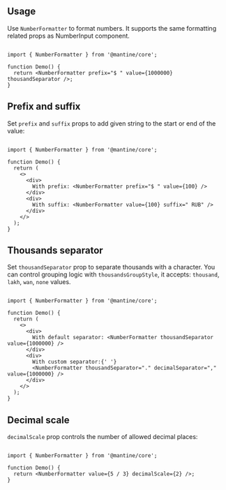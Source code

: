 ## Usage

Use `NumberFormatter` to format numbers. It supports the same formatting related props as NumberInput component.

```

import { NumberFormatter } from '@mantine/core';

function Demo() {
  return <NumberFormatter prefix="$ " value={1000000} thousandSeparator />;
}
```

## Prefix and suffix

Set `prefix` and `suffix` props to add given string to the start or end of the value:

```

import { NumberFormatter } from '@mantine/core';

function Demo() {
  return (
    <>
      <div>
        With prefix: <NumberFormatter prefix="$ " value={100} />
      </div>
      <div>
        With suffix: <NumberFormatter value={100} suffix=" RUB" />
      </div>
    </>
  );
}
```

## Thousands separator

Set `thousandSeparator` prop to separate thousands with a character. You can control grouping logic with `thousandsGroupStyle`, it accepts: `thousand`, `lakh`, `wan`, `none` values.

```

import { NumberFormatter } from '@mantine/core';

function Demo() {
  return (
    <>
      <div>
        With default separator: <NumberFormatter thousandSeparator value={1000000} />
      </div>
      <div>
        With custom separator:{' '}
        <NumberFormatter thousandSeparator="." decimalSeparator="," value={1000000} />
      </div>
    </>
  );
}
```

## Decimal scale

`decimalScale` prop controls the number of allowed decimal places:

```

import { NumberFormatter } from '@mantine/core';

function Demo() {
  return <NumberFormatter value={5 / 3} decimalScale={2} />;
}
```